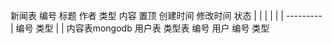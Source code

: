 新闻表
编号  标题 作者 类型 内容 置顶 创建时间 修改时间 状态
           |    |   |
           |    |   |
  ---------     |   编号 类型
  |             |   内容表mongodb
  用户表       类型表
  编号 用户    编号 类型 
                
  